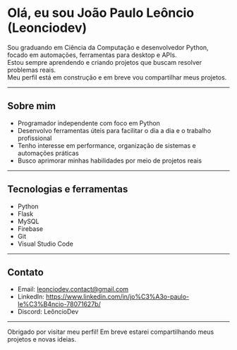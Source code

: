 # Olá, eu sou João Paulo Leôncio (Leonciodev)

Sou graduando em Ciência da Computação e desenvolvedor Python, focado em automações, ferramentas para desktop e APIs.  
Estou sempre aprendendo e criando projetos que buscam resolver problemas reais.  
Meu perfil está em construção e em breve vou compartilhar meus projetos.

---

## Sobre mim

- Programador independente com foco em Python  
- Desenvolvo ferramentas úteis para facilitar o dia a dia e o trabalho profissional  
- Tenho interesse em performance, organização de sistemas e automações práticas  
- Busco aprimorar minhas habilidades por meio de projetos reais

---

## Tecnologias e ferramentas

- Python  
- Flask  
- MySQL  
- Firebase  
- Git  
- Visual Studio Code

---

## Contato

- Email: leonciodev.contact@gmail.com
- LinkedIn: https://www.linkedin.com/in/jo%C3%A3o-paulo-le%C3%B4ncio-78071627b/
- Discord: LeôncioDev

---

Obrigado por visitar meu perfil! Em breve estarei compartilhando meus projetos e novas ideias.
